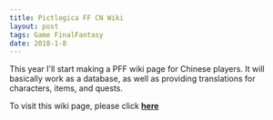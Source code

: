 ```yaml
---
title: Pictlogica FF CN Wiki
layout: post
tags: Game FinalFantasy 
date: 2018-1-8
---
```


This year I'll start making a PFF wiki page for Chinese players. It will basically work as a database, as well as providing translations for characters, items, and quests. <br/>

To visit this wiki page, please click
<a href="https://astroneko404.github.io/Pictlogica_Final_Fantasy_Wiki_CN/"><strong>here</strong></a>
